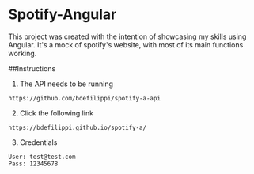 # Spotify-Angular

This project was created with the intention of showcasing my skills using Angular. It's a mock of spotify's website, with most of its main functions working.

##Instructions

1. The API needs to be running
```
https://github.com/bdefilippi/spotify-a-api
```
2. Click the following link 
```
https://bdefilippi.github.io/spotify-a/
```
3. Credentials
```
User: test@test.com
Pass: 12345678
```




